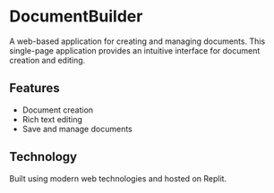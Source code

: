 
# DocumentBuilder

A web-based application for creating and managing documents. This single-page application provides an intuitive interface for document creation and editing.

## Features
- Document creation
- Rich text editing
- Save and manage documents

## Technology
Built using modern web technologies and hosted on Replit.
